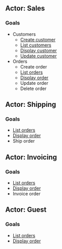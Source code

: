 ## Actor: Sales

### Goals

- Customers
    - [Create customer](#/customers/create)
    - [List customers](#/customers)
    - [Display customer](#/customers/detail)
    - [Update customer](#/customers/edit)
- Orders
    - Create order
    - [List orders](#/orders)
    - [Display order](#/orders/detail)
    - Update order
    - Delete order

## Actor: Shipping

### Goals

- [List orders](#/orders)
- [Display order](#/orders/detail)
- Ship order

## Actor: Invoicing

### Goals

- [List orders](#/orders)
- [Display order](#/orders/detail)
- Invoice order

## Actor: Guest

### Goals

- [List orders](#/orders)
- [Display order](#/orders/detail)
